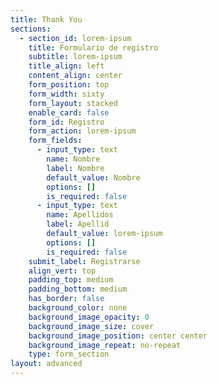 ```yaml
---
title: Thank You
sections:
  - section_id: lorem-ipsum
    title: Formulario de registro
    subtitle: lorem-ipsum
    title_align: left
    content_align: center
    form_position: top
    form_width: sixty
    form_layout: stacked
    enable_card: false
    form_id: Registro
    form_action: lorem-ipsum
    form_fields:
      - input_type: text
        name: Nombre
        label: Nombre
        default_value: Nombre
        options: []
        is_required: false
      - input_type: text
        name: Apellidos
        label: Apellid
        default_value: lorem-ipsum
        options: []
        is_required: false
    submit_label: Registrarse
    align_vert: top
    padding_top: medium
    padding_bottom: medium
    has_border: false
    background_color: none
    background_image_opacity: 0
    background_image_size: cover
    background_image_position: center center
    background_image_repeat: no-repeat
    type: form_section
layout: advanced
---
```


